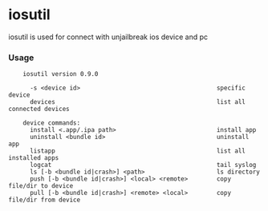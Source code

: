 iosutil
=======

iosutil is used for connect with unjailbreak ios device and pc


### Usage
		iosutil version 0.9.0
		
		  -s <device id>                                      specific device
		  devices                                             list all connected devices
		
		device commands:
		  install <.app/.ipa path>                            install app
		  uninstall <bundle id>                               uninstall app
		  listapp                                             list all installed apps
		  logcat                                              tail syslog
		  ls [-b <bundle id|crash>] <path>                    ls directory
		  push [-b <bundle id|crash>] <local> <remote>        copy file/dir to device
		  pull [-b <bundle id|crash>] <remote> <local>        copy file/dir from device
